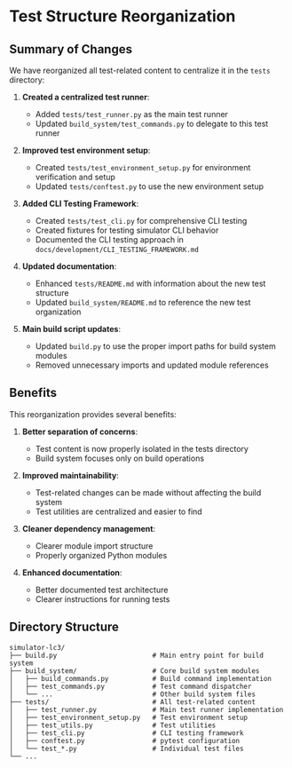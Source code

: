 # Test Structure Reorganization

## Summary of Changes

We have reorganized all test-related content to centralize it in the `tests` directory:

1. **Created a centralized test runner**:  
   - Added `tests/test_runner.py` as the main test runner
   - Updated `build_system/test_commands.py` to delegate to this test runner

2. **Improved test environment setup**:  
   - Created `tests/test_environment_setup.py` for environment verification and setup
   - Updated `tests/conftest.py` to use the new environment setup

3. **Added CLI Testing Framework**:
   - Created `tests/test_cli.py` for comprehensive CLI testing
   - Created fixtures for testing simulator CLI behavior
   - Documented the CLI testing approach in `docs/development/CLI_TESTING_FRAMEWORK.md`

4. **Updated documentation**:
   - Enhanced `tests/README.md` with information about the new test structure
   - Updated `build_system/README.md` to reference the new test organization

5. **Main build script updates**:
   - Updated `build.py` to use the proper import paths for build system modules
   - Removed unnecessary imports and updated module references

## Benefits

This reorganization provides several benefits:

1. **Better separation of concerns**:  
   - Test content is now properly isolated in the tests directory
   - Build system focuses only on build operations

2. **Improved maintainability**:
   - Test-related changes can be made without affecting the build system
   - Test utilities are centralized and easier to find

3. **Cleaner dependency management**:
   - Clearer module import structure
   - Properly organized Python modules

4. **Enhanced documentation**:
   - Better documented test architecture
   - Clearer instructions for running tests

## Directory Structure

```text
simulator-lc3/
├── build.py                        # Main entry point for build system
├── build_system/                   # Core build system modules
│   ├── build_commands.py           # Build command implementation
│   ├── test_commands.py            # Test command dispatcher
│   └── ...                         # Other build system files
├── tests/                          # All test-related content
│   ├── test_runner.py              # Main test runner implementation
│   ├── test_environment_setup.py   # Test environment setup
│   ├── test_utils.py               # Test utilities
│   ├── test_cli.py                 # CLI testing framework
│   ├── conftest.py                 # pytest configuration
│   └── test_*.py                   # Individual test files
└── ...
```
